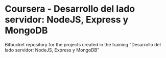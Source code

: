 # Coursera - Desarrollo del lado servidor: NodeJS, Express y MongoDB

Bitbucket repository for the projects created in the training "Desarrollo del lado servidor: NodeJS, Express y MongoDB"
